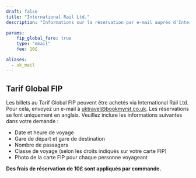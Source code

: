 ```yaml
---
draft: false
title: "International Rail Ltd."
description: "Informations sur la réservation par e-mail auprès d’International Rail Ltd."

params:
    fip_global_fare: true
    type: "email"
    fee: 10£

aliases:
  - uk_mail
---
```


## Tarif Global FIP

Les billets au Tarif Global FIP peuvent être achetés via International Rail Ltd. Pour cela, envoyez un e-mail à [uktravel@bookmyrst.co.uk](mailto:uktravel@bookmyrst.co.uk). Les réservations se font uniquement en anglais. Veuillez inclure les informations suivantes dans votre demande :

- Date et heure de voyage
- Gare de départ et gare de destination
- Nombre de passagers
- Classe de voyage (selon les droits indiqués sur votre carte FIP)
- Photo de la carte FIP pour chaque personne voyageant

**Des frais de réservation de 10£ sont appliqués par commande.**
